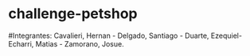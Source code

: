 # challenge-petshop

#Integrantes: Cavalieri, Hernan - Delgado, Santiago - Duarte, Ezequiel- Echarri, Matias - Zamorano, Josue.
